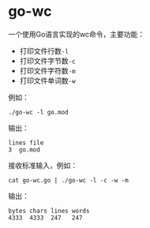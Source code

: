 # go-wc
一个使用Go语言实现的wc命令，主要功能：
- 打印文件行数`-l`
- 打印文件字节数`-c`
- 打印文件字符数`-m`
- 打印文件单词数`-w`

例如：
```shell
./go-wc -l go.mod
```
输出：
```shell
lines file
3  go.mod
```
接收标准输入，例如：
```shell
cat go-wc.go | ./go-wc -l -c -w -m
```
输出：
```shell
bytes chars lines words
4333  4333  247   247
```
